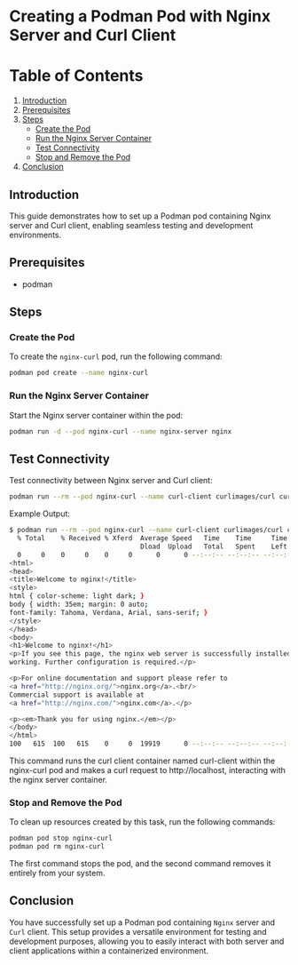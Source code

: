 # Creating a Podman Pod with Nginx Server and Curl Client

# Table of Contents

1. [Introduction](#introduction)
2. [Prerequisites](#prerequisites)
3. [Steps](#steps)
    - [Create the Pod](#create-the-pod)
    - [Run the Nginx Server Container](#run-the-nginx-server-container)
    - [Test Connectivity](#test-connectivity)
    - [Stop and Remove the Pod](#stop-and-remove-the-pod)
4. [Conclusion](#conclusion)


## Introduction
This guide demonstrates how to set up a Podman pod containing Nginx server and Curl client, enabling seamless testing and development environments.

## Prerequisites
- podman

## Steps

### Create the Pod

To create the `nginx-curl` pod, run the following command:
```sh
podman pod create --name nginx-curl
```

### Run the Nginx Server Container

Start the Nginx server container within the pod:
```sh
podman run -d --pod nginx-curl --name nginx-server nginx
```

## Test Connectivity

Test connectivity between Nginx server and Curl client:
```sh
podman run --rm --pod nginx-curl --name curl-client curlimages/curl curl http://localhost
```

Example Output:
```sh
$ podman run --rm --pod nginx-curl --name curl-client curlimages/curl curl http://localhost
  % Total    % Received % Xferd  Average Speed   Time    Time     Time  Current
                                 Dload  Upload   Total   Spent    Left  Speed
  0     0    0     0    0     0      0      0 --:--:-- --:--:-- --:--:--     0<!DOCTYPE html>
<html>
<head>
<title>Welcome to nginx!</title>
<style>
html { color-scheme: light dark; }
body { width: 35em; margin: 0 auto;
font-family: Tahoma, Verdana, Arial, sans-serif; }
</style>
</head>
<body>
<h1>Welcome to nginx!</h1>
<p>If you see this page, the nginx web server is successfully installed and
working. Further configuration is required.</p>

<p>For online documentation and support please refer to
<a href="http://nginx.org/">nginx.org</a>.<br/>
Commercial support is available at
<a href="http://nginx.com/">nginx.com</a>.</p>

<p><em>Thank you for using nginx.</em></p>
</body>
</html>
100   615  100   615    0     0  19919      0 --:--:-- --:--:-- --:--:-- 20500
```

This command runs the curl client container named curl-client within the nginx-curl pod and makes a curl request to http://localhost, interacting with the nginx server container.

### Stop and Remove the Pod

To clean up resources created by this task, run the following commands:
```sh
podman pod stop nginx-curl
podman pod rm nginx-curl
```

The first command stops the pod, and the second command removes it entirely from your system.

## Conclusion
You have successfully set up a Podman pod containing `Nginx` server and `Curl` client. This setup provides a versatile environment for testing and development purposes, allowing you to easily interact with both server and client applications within a containerized environment.